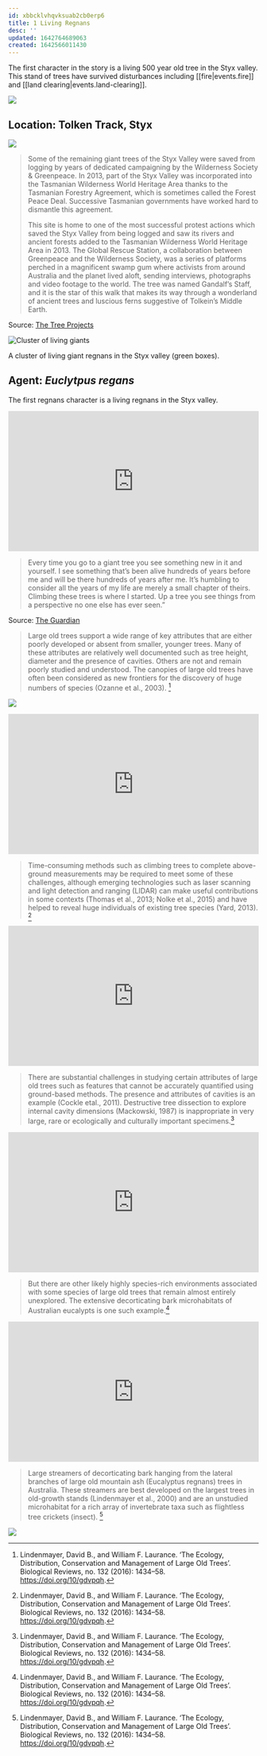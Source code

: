 ```yaml
---
id: xbbcklvhqvksuab2cb0erp6
title: 1 Living Regnans
desc: ''
updated: 1642764689063
created: 1642566011430
---
```



The first character in the story is a living 500 year old tree in the Styx valley. This stand of trees have survived disturbances including [[fire|events.fire]] and [[land clearing|events.land-clearing]].

![](assets/images/styx/IMG_6681-Pano-Edit.jpg)

## Location: Tolken Track, Styx

![](assets/images/2021-10-20-15-40-56.png)

>Some of the remaining giant trees of the Styx Valley were saved from logging by years of dedicated campaigning by the Wilderness Society & Greenpeace. In 2013, part of the Styx Valley was incorporated into the Tasmanian Wilderness World Heritage Area thanks to the Tasmanian Forestry Agreement, which is sometimes called the Forest Peace Deal. Successive Tasmanian governments have worked hard to dismantle this agreement.
>
>This site is home to one of the most successful protest actions which saved the Styx Valley from being logged and saw its rivers and ancient forests added to the Tasmanian Wilderness World Heritage Area in 2013. The Global Rescue Station, a collaboration between Greenpeace and the Wilderness Society, was a series of platforms perched in a magnificent swamp gum where activists from around Australia and the planet lived aloft, sending interviews, photographs and video footage to the world. The tree was named Gandalf’s Staff, and it is the star of this walk that makes its way through a wonderland of ancient trees and luscious ferns suggestive of Tolkein’s Middle Earth.

Source: [The Tree Projects](https://www.thetreeprojects.com/styx-valley)

![Cluster of living giants](assets/images/styx/greebox.png)

A cluster of living giant regnans in the Styx valley (green boxes).

## Agent: _Euclytpus regans_

The first regnans character is a living regnans in the Styx valley.

<div style="width:100%;height:0;padding-bottom:56%;position:relative;"><iframe src="https://giphy.com/embed/rL49PB6EQNIGmJPo5s" width="100%" height="100%" style="position:absolute" frameBorder="0" class="giphy-embed" allowFullScreen></iframe></div><p><a href="https://giphy.com/gifs/rL49PB6EQNIGmJPo5s"></a></p>

>Every time you go to a giant tree you see something new in it and yourself. I see something that’s been alive hundreds of years before me and will be there hundreds of years after me. It’s humbling to consider all the years of my life are merely a small chapter of theirs. Climbing these trees is where I started. Up a tree you see things from a perspective no one else has ever seen.”

Source: [The Guardian](https://www.theguardian.com/environment/2019/dec/15/tasmanias-flowering-giants-we-will-never-see-such-trees-again)

>Large old trees support a wide range of key attributes that are either poorly developed or absent from smaller, younger trees. Many of these attributes are relatively well documented such as tree height, diameter and the presence of cavities. Others are not and remain poorly studied and understood.  The canopies of large old trees have often been considered as new frontiers for the discovery of huge numbers of species (Ozanne et al., 2003). [^1]

![](/assets/images/2021-10-20-15-40-56.png)

<div style="width:100%;height:0;padding-bottom:56%;position:relative;"><iframe src="https://giphy.com/embed/Zk4060qnHL1t0lNHHc" width="100%" height="100%" style="position:absolute" frameBorder="0" class="giphy-embed" allowFullScreen></iframe></div><p><a href="https://giphy.com/gifs/Zk4060qnHL1t0lNHHc"></a></p>

>Time-consuming methods such as climbing trees to complete above-ground measurements may be required to meet some of these challenges, although emerging technologies such as laser scanning and light detection and ranging (LIDAR) can make useful contributions in some contexts (Thomas et al., 2013; Nolke et al., 2015) and have helped to reveal huge individuals of existing tree species (Yard, 2013). [^1]

<div style="width:100%;height:0;padding-bottom:56%;position:relative;"><iframe src="https://www.julianrutten.com/testLand/testLand/styx2.html" width="100%" height="100%" style="position:absolute" frameBorder="0" class="giphy-embed" allowFullScreen></iframe></div><p><a href="https://giphy.com/gifs/M956BmAVGuDTiqE1OW"></a></p>

>There are substantial challenges in studying certain attributes of large old trees such as features that cannot be accurately quantified using ground-based methods. The presence and attributes of cavities is an example (Cockle etal., 2011). Destructive tree dissection to explore internal cavity dimensions (Mackowski, 1987) is inappropriate in very large, rare or ecologically and culturally important specimens.[^1]

<div style="width:100%;height:0;padding-bottom:56%;position:relative;"><iframe src="https://giphy.com/embed/M956BmAVGuDTiqE1OW" width="100%" height="100%" style="position:absolute" frameBorder="0" class="giphy-embed" allowFullScreen></iframe></div><p><a href="https://giphy.com/gifs/M956BmAVGuDTiqE1OW"></a></p>

>But there are other likely highly species-rich environments associated with some species of large old trees that remain almost entirely unexplored. The extensive decorticating bark microhabitats of Australian eucalypts is one such example.[^1]

<div style="width:100%;height:0;padding-bottom:56%;position:relative;"><iframe src="https://giphy.com/embed/hfRbyyF1l7ksUfiRme" width="100%" height="100%" style="position:absolute" frameBorder="0" class="giphy-embed" allowFullScreen></iframe></div><p><a href="https://giphy.com/gifs/hfRbyyF1l7ksUfiRme"></a></p>

>Large streamers of decorticating bark hanging from the lateral branches of large old mountain ash (Eucalyptus regnans) trees in Australia. These streamers are best developed on the largest trees in old-growth stands (Lindenmayer et al., 2000) and are an unstudied microhabitat for a rich array of invertebrate taxa such as flightless tree crickets (insect). [^1]

![](assets/images/styx/styx-1-3.jpg)

[^1]: Lindenmayer, David B., and William F. Laurance. ‘The Ecology, Distribution, Conservation and Management of Large Old Trees’. Biological Reviews, no. 132 (2016): 1434–58. https://doi.org/10/gdvpqh.
